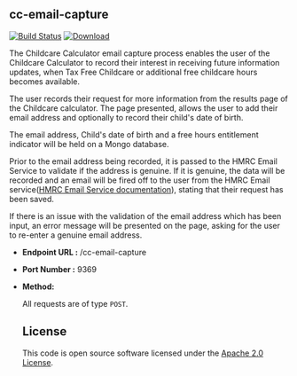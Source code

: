 **cc-email-capture**
------------------

[![Build Status](https://travis-ci.org/hmrc/cc-email-capture.svg?branch=master)](https://travis-ci.org/hmrc/cc-email-capture) [ ![Download](https://api.bintray.com/packages/hmrc/releases/cc-email-capture/images/download.svg) ](https://bintray.com/hmrc/releases/cc-email-capture/_latestVersion)


The Childcare Calculator email capture process enables the user of the
Childcare Calculator to record their interest in receiving future
information updates, when Tax Free Childcare or additional free childcare
hours becomes available.

The user records their request for more information from the results
page of the Childcare calculator.
The page presented, allows the user to add their email address and
optionally to record their child's date of birth.

The email address, Child's date of birth and a free hours entitlement
indicator will be held on a Mongo database.

Prior to the email address being recorded, it is passed to the HMRC Email
Service to validate if the address is genuine.
If it is genuine, the data will be recorded and an email will be fired
off to the user from the HMRC Email service([HMRC Email Service documentation](https://github.tools.tax.service.gov.uk/HMRC/email/blob/master/README.md)),
stating that their request has been saved.

If there is an issue with the validation of the email address which has
been input, an error message will be presented on the page, asking for the
user to re-enter a genuine email address.


* **Endpoint URL :** /cc-email-capture


* **Port Number :** 9369


* **Method:**

  All requests are of type `POST`.


  License
  ---

  This code is open source software licensed under the [Apache 2.0 License]("http://www.apache.org/licenses/LICENSE-2.0.html").
